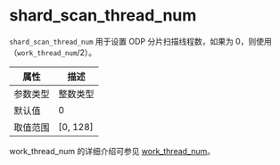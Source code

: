# shard_scan_thread_num

`shard_scan_thread_num` 用于设置 ODP 分片扫描线程数，如果为 0，则使用（`work_thread_num`/2）。

|  属性    | 描述     |
|----------|---------|
| 参数类型 |   整数类型      |
| 默认值   | 0     |
| 取值范围 | [0, 128]  |

work_thread_num 的详细介绍可参见 [work_thread_num](2570.work_thread_num.md)。

